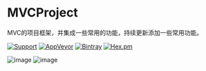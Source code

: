 # MVCProject
MVC的项目框架，并集成一些常用的功能，持续更新添加一些常用功能。

[![Support](https://img.shields.io/badge/support-iOS%207%2B-brightgreen.svg)](https://github.com/JWXIAN/MVCProject)
[![AppVeyor](https://img.shields.io/appveyor/ci/gruntjs/grunt.svg?maxAge=2592000)](https://github.com/JWXIAN/MVCProject)
[![Bintray](https://img.shields.io/badge/version-1.0-brightgreen.svg)](https://github.com/JWXIAN/MVCProject)
[![Hex.pm](https://img.shields.io/hexpm/l/plug.svg?maxAge=2592000)](https://github.com/JWXIAN/MVCProject)

![image](https://github.com/JWXIAN/MVCProject/blob/master/shot.png)
![image](https://github.com/JWXIAN/MVCProject/blob/master/a.gif)
